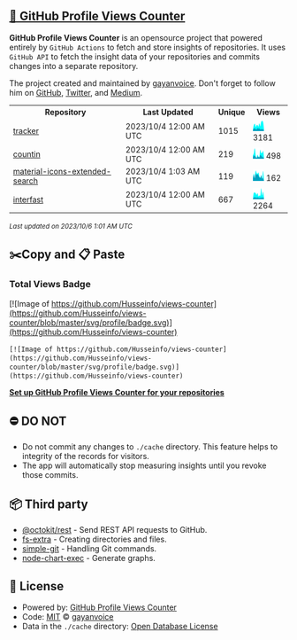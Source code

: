 ## [🚀 GitHub Profile Views Counter](https://github.com/gayanvoice/github-profile-views-counter)
**GitHub Profile Views Counter** is an opensource project that powered entirely by  `GitHub Actions` to fetch and store insights of repositories.
It uses `GitHub API` to fetch the insight data of your repositories and commits changes into a separate repository.

The project created and maintained by [gayanvoice](https://github.com/gayanvoice). Don't forget to follow him on [GitHub](https://github.com/gayanvoice), [Twitter](https://twitter.com/gayanvoice), and [Medium](https://gayanvoice.medium.com/).

<table>
	<tr>
		<th>
			Repository
		</th>
		<th>
			Last Updated
		</th>
		<th>
			Unique
		</th>
		<th>
			Views
		</th>
	</tr>
	<tr>
		<td>
			<a href="https://github.com/Husseinfo/views-counter/tree/master/readme/90946301/year.md">
				tracker
			</a>
		</td>
		<td>
			2023/10/4 12:00 AM UTC
		</td>
		<td>
			1015
		</td>
		<td>
			<img alt="Response time graph" src="https://github.com/Husseinfo/views-counter/raw/master/graph/90946301/small/year.png" height="20"> 3181
		</td>
	</tr>
	<tr>
		<td>
			<a href="https://github.com/Husseinfo/views-counter/tree/master/readme/522266410/year.md">
				countin
			</a>
		</td>
		<td>
			2023/10/4 12:00 AM UTC
		</td>
		<td>
			219
		</td>
		<td>
			<img alt="Response time graph" src="https://github.com/Husseinfo/views-counter/raw/master/graph/522266410/small/year.png" height="20"> 498
		</td>
	</tr>
	<tr>
		<td>
			<a href="https://github.com/Husseinfo/views-counter/tree/master/readme/546254082/year.md">
				material-icons-extended-search
			</a>
		</td>
		<td>
			2023/10/4 1:03 AM UTC
		</td>
		<td>
			119
		</td>
		<td>
			<img alt="Response time graph" src="https://github.com/Husseinfo/views-counter/raw/master/graph/546254082/small/year.png" height="20"> 162
		</td>
	</tr>
	<tr>
		<td>
			<a href="https://github.com/Husseinfo/views-counter/tree/master/readme/565507905/year.md">
				interfast
			</a>
		</td>
		<td>
			2023/10/4 12:00 AM UTC
		</td>
		<td>
			667
		</td>
		<td>
			<img alt="Response time graph" src="https://github.com/Husseinfo/views-counter/raw/master/graph/565507905/small/year.png" height="20"> 2264
		</td>
	</tr>
</table>

<small><i>Last updated on 2023/10/6 1:01 AM UTC</i></small>

## ✂️Copy and 📋 Paste
### Total Views Badge
[![Image of https://github.com/Husseinfo/views-counter](https://github.com/Husseinfo/views-counter/blob/master/svg/profile/badge.svg)](https://github.com/Husseinfo/views-counter)

```readme
[![Image of https://github.com/Husseinfo/views-counter](https://github.com/Husseinfo/views-counter/blob/master/svg/profile/badge.svg)](https://github.com/Husseinfo/views-counter)
```
[**Set up GitHub Profile Views Counter for your repositories**](https://github.com/gayanvoice/github-profile-views-counter)
## ⛔ DO NOT
- Do not commit any changes to `./cache` directory. This feature helps to integrity of the records for visitors.
- The app will automatically stop measuring insights until you revoke those commits.
## 📦 Third party

- [@octokit/rest](https://www.npmjs.com/package/@octokit/rest) - Send REST API requests to GitHub.
- [fs-extra](https://www.npmjs.com/package/fs-extra) - Creating directories and files.
- [simple-git](https://www.npmjs.com/package/simple-git) - Handling Git commands.
- [node-chart-exec](https://www.npmjs.com/package/node-chart-exec) - Generate graphs.
## 📄 License
- Powered by: [GitHub Profile Views Counter](https://github.com/gayanvoice/github-profile-views-counter)
- Code: [MIT](./LICENSE) © [gayanvoice](https://github.com/gayanvoice)
- Data in the `./cache` directory: [Open Database License](https://opendatacommons.org/licenses/odbl/1-0/)